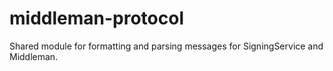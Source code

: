 # middleman-protocol

Shared module for formatting and parsing messages for SigningService and Middleman.
